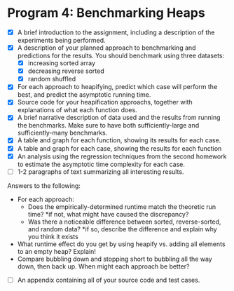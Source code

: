 # Program 4: Benchmarking Heaps

- [X] A brief introduction to the assignment, including a description of the experiments being performed.
- [X] A description of your planned approach to benchmarking and predictions for the results. You should benchmark using three datasets:
  - [X] increasing sorted array
  - [X] decreasing reverse sorted
  - [X] random shuffled
- [X] For each approach to heapifying, predict which case will perform the best, and predict the asymptotic running time.
- [X] Source code for your heapification approachs, together with explanations of what each function does.
- [X] A brief narrative description of data used and the results from running the benchmarks. Make sure to have both sufficiently-large and sufficiently-many benchmarks.
- [X] A table and graph for each function, showing its results for each case.
- [X] A table and graph for each case, showing the results for each function
- [X] An analysis using the regression techniques from the second homework to estimate the asymptotic time complexity for each case.
- [ ] 1-2 paragraphs of text summarizing all interesting results.

Answers to the following:
* For each approach:
  - Does the empirically-determined runtime match the theoretic run time? *if not, what might have caused the discrepancy?
  - Was there a noticeable difference between sorted, reverse-sorted, and random data? *if so, describe the difference and explain why you think it exists
* What runtime effect do you get by using heapify vs. adding all elements to an empty heap? Explain!
* Compare bubbling down and stopping short to bubbling all the way down, then back up. When might each approach be better?
- [ ] An appendix containing all of your source code and test cases.
